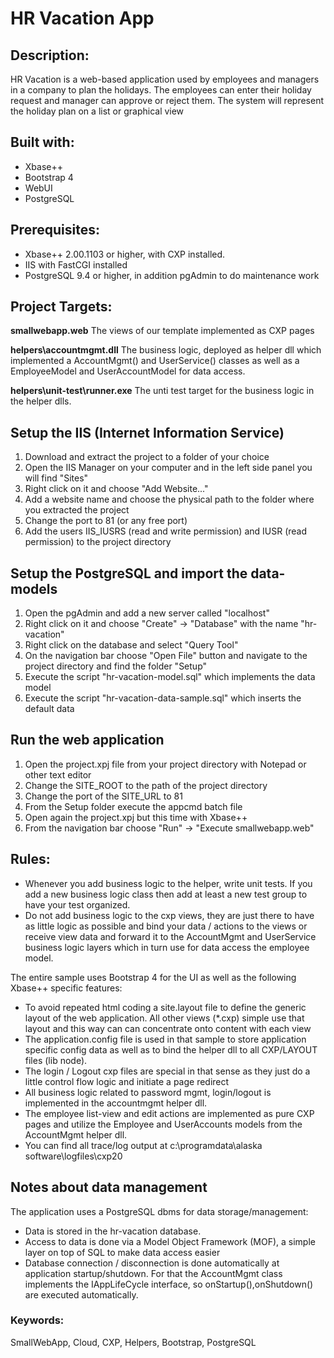 HR Vacation App
===============

Description:
------------

HR Vacation is a web-based application used by employees and managers in a company to plan the holidays. The employees can enter their holiday request and manager can approve or reject them. The system will represent the holiday plan on a list or graphical view

Built with:
-----------

-   Xbase++
-   Bootstrap 4
-   WebUI
-   PostgreSQL

Prerequisites:
--------------

-   Xbase++ 2.00.1103 or higher, with CXP installed.
-   IIS with FastCGI installed
-   PostgreSQL 9.4 or higher, in addition pgAdmin to do maintenance work

Project Targets:
----------------

**smallwebapp.web** The views of our template implemented as CXP pages

**helpers\\accountmgmt.dll** The business logic, deployed as helper dll which implemented a AccountMgmt() and UserService() classes as well as a EmployeeModel and UserAccountModel for data access.

**helpers\\unit-test\\runner.exe** The unti test target for the business logic in the helper dlls.

Setup the IIS (Internet Information Service)
--------------------------------------------

1.  Download and extract the project to a folder of your choice
2.  Open the IIS Manager on your computer and in the left side panel you will find "Sites"
3.  Right click on it and choose "Add Website..."
4.  Add a website name and choose the physical path to the folder where you extracted the project
5.  Change the port to 81 (or any free port)
6.  Add the users IIS\_IUSRS (read and write permission) and IUSR (read permission) to the project directory

Setup the PostgreSQL and import the data-models
-----------------------------------------------

1.  Open the pgAdmin and add a new server called "localhost"
2.  Right click on it and choose "Create" -\> "Database" with the name "hr-vacation"
3.  Right click on the database and select "Query Tool"
4.  On the navigation bar choose "Open File" button and navigate to the project directory and find the folder "Setup"
5.  Execute the script "hr-vacation-model.sql" which implements the data model
6.  Execute the script "hr-vacation-data-sample.sql" which inserts the default data

Run the web application
-----------------------

1.  Open the project.xpj file from your project directory with Notepad or other text editor
2.  Change the SITE\_ROOT to the path of the project directory
3.  Change the port of the SITE\_URL to 81
4.  From the Setup folder execute the appcmd batch file
5.  Open again the project.xpj but this time with Xbase++
6.  From the navigation bar choose "Run" -\> "Execute smallwebapp.web"

Rules:
------

-   Whenever you add business logic to the helper, write unit tests. If you add a new business logic class then add at least a new test group to have your test organized.
-   Do not add business logic to the cxp views, they are just there to have as little logic as possible and bind your data / actions to the views or receive view data and forward it to the AccountMgmt and UserService business logic layers which in turn use for data access the employee model.

The entire sample uses Bootstrap 4 for the UI as well as the following Xbase++ specific features:

-   To avoid repeated html coding a site.layout file to define the generic layout of the web application. All other views (\*.cxp) simple use that layout and this way can can concentrate onto content with each view
-   The application.config file is used in that sample to store application specific config data as well as to bind the helper dll to all CXP/LAYOUT files (lib node).
-   The login / Logout cxp files are special in that sense as they just do a little control flow logic and initiate a page redirect
-   All business logic related to password mgmt, login/logout is implemented in the accountmgmt helper dll.
-   The employee list-view and edit actions are implemented as pure CXP pages and utilize the Employee and UserAccounts models from the AccountMgmt helper dll.
-   You can find all trace/log output at c:\\programdata\\alaska software\\logfiles\\cxp20

Notes about data management
---------------------------

The application uses a PostgreSQL dbms for data storage/management:

-   Data is stored in the hr-vacation database.
-   Access to data is done via a Model Object Framework (MOF), a simple layer on top of SQL to make data access easier
-   Database connection / disconnection is done automatically at application startup/shutdown. For that the AccountMgmt class implements the IAppLifeCycle interface, so onStartup(),onShutdown() are executed automatically.

### Keywords:

SmallWebApp, Cloud, CXP, Helpers, Bootstrap, PostgreSQL

